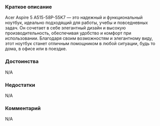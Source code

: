 ### **Краткое описание**
Acer Aspire 5 A515-58P-55K7 — это надежный и функциональный ноутбук, идеально подходящий для работы, учебы и повседневных задач. Он сочетает в себе элегантный дизайн и высокую производительность, обеспечивая удобство и комфорт при использовании. Благодаря своим возможностям и элегантному виду, этот ноутбук станет отличным помощником в любой ситуации, будь то дома, в офисе или в поездке.

### **Достоинства**
N/A

### **Недостатки**
N/A

### **Комментарий**
N/A
